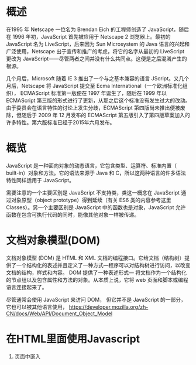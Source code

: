 # 概述

在1995 年 Netscape 一位名为 Brendan Eich 的工程师创造了 JavaScript，随后在 1996 年初，JavaScript 首先被应用于 Netscape 2 浏览器上。最初的 JavaScript 名为 LiveScript，后来因为 Sun Microsystem 的 Java 语言的兴起和广泛使用，Netscape 出于宣传和推广的考虑，将它的名字从最初的 LiveScript 更改为 JavaScript——尽管两者之间并没有什么共同点。这便是之后混淆产生的根源。


几个月后，Microsoft 随着 IE 3 推出了一个与之基本兼容的语言 JScript。又几个月后，Netscape 将 JavaScript 提交至 Ecma International（一个欧洲标准化组织）， ECMAScript 标准第一版便在 1997 年诞生了，随后在 1999 年以 ECMAScript 第三版的形式进行了更新，从那之后这个标准没有发生过大的改动。由于委员会在语言特性的讨论上发生分歧，ECMAScript 第四版尚未推出便被废除，但随后于 2009 年 12 月发布的 ECMAScript 第五版引入了第四版草案加入的许多特性。第六版标准已经于2015年六月发布。


# 概览

JavaScript 是一种面向对象的动态语言，它包含类型、运算符、标准内置（ built-in）对象和方法。它的语法来源于 Java 和 C，所以这两种语言的许多语法特性同样适用于 JavaScript。

需要注意的一个主要区别是 JavaScript 不支持类，类这一概念在 JavaScript 通过对象原型（object prototype）得到延续（有关 ES6 类的内容参考这里Classes）。另一个主要区别是 JavaScript 中的函数也是对象，JavaScript 允许函数在包含可执行代码的同时，能像其他对象一样被传递。
    
    
# 文档对象模型(DOM)

文档对象模型 (DOM) 是 HTML 和 XML 文档的编程接口。它给文档（结构树）提供了一个结构化的表述并且定义了一种方式—程序可以对结构树进行访问，以改变文档的结构，样式和内容。 DOM 提供了一种表述形式— 将文档作为一个结构化的节点组以及包含属性和方法的对象。从本质上说，它将 web 页面和脚本或编程语言连接起来了。

尽管通常会使用 JavaScript 来访问 DOM， 但它并不是 JavaScript 的一部分，它也可以被其他语言使用， 
[https://developer.mozilla.org/zh-CN/docs/Web/API/Document_Object_Model ](https://developer.mozilla.org/zh-CN/docs/Web/API/Document_Object_Model)   


# 在HTML里面使用Javascript


1. 页面中嵌入<script>标签
```<html><script></script></html>```
2. 链接外部文件
```<script src="myJs.js" type=application/javascript"></script>```

注意： 可以使用defer或者async属性，分别为延迟异步加载和，异步加载